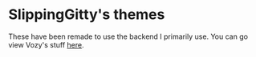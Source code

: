 # SlippingGitty's themes
These have been remade to use the backend I primarily use.
You can go view Vozy's stuff [here](https://www.github.com/SlippingGitty).